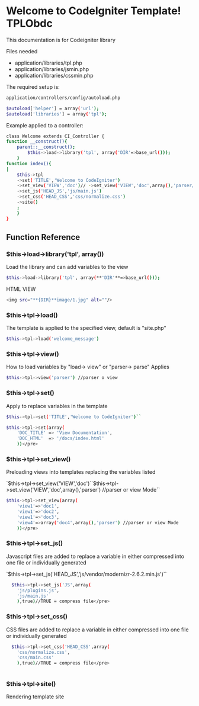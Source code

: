 # Welcome to CodeIgniter Template! TPLObdc

This documentation is for Codeigniter library

Files needed

*   application/libraries/tpl.php
*   application/libraries/jsmin.php
*   application/libraries/cssmin.php

The required setup is:

```sh
application/controllers/config/autoload.php

$autoload['helper'] = array('url');
$autoload['libraries'] = array('tpl');
```

Example applied to a controller:

```sh
class Welcome extends CI_Controller {
function __construct(){
	parent::__construct();
		$this->load->library('tpl', array('DIR'=>base_url()));
	}
function index(){
|
	$this->tpl
	->set('TITLE','Welcome to CodeIgniter')
	->set_view('VIEW','doc')// ->set_view('VIEW','doc',array(),'parser/view') #Load view
	->set_js('HEAD_JS','js/main.js')
	->set_css('HEAD_CSS','css/normalize.css')
	->site()
	;
	}
}

```

## Function Reference

### $this->load->library('tpl', array())

Load the library and can add variables to the view

```sh
$this->load->library('tpl', array(**'DIR'**=>base_url()));
```

HTML VIEW

```sh
<img src="**{DIR}**image/1.jpg" alt=""/>
```

### $this->tpl->load()

The template is applied to the specified view, default is "site.php"

```sh
$this->tpl->load('welcome_message')
```

### $this->tpl->view()

How to load variables by "load-> view" or "parser-> parse" Applies

```sh
$this->tpl->view('parser') //parser o view
```

### $this->tpl->set()

Apply to replace variables in the template

```sh
$this->tpl->set('TITLE','Welcome to CodeIgniter')``
```

```sh
$this->tpl->set(array(
	'DOC_TITLE'	=> 'View Documentation',
	'DOC_HTML'	=> '/docs/index.html'
	))</pre>
```

### $this->tpl->set_view()

Preloading views into templates replacing the variables listed

`$this->tpl->set_view('VIEW','doc')``$this->tpl->set_view('VIEW','doc',array(),'parser') //parser or view Mode``

```sh
$this->tpl->set_view(array(
	'view1'=>'doc1',
	'view1'=>'doc2',
	'view1'=>'doc3',
	'view4'=>array('doc4',array(),'parser') //parser or view Mode
	))</pre>
```

### $this->tpl->set_js()

Javascript files are added to replace a variable in either compressed into one file or individually generated

`$this->tpl->set_js('HEAD_JS','js/vendor/modernizr-2.6.2.min.js')``

```sh
  $this->tpl->set_js('JS',array(
  	'js/plugins.js',
  	'js/main.js'
  	),true)//TRUE = compress file</pre>
```

### $this->tpl->set_css()

CSS files are added to replace a variable in either compressed into one file or individually generated

```sh
  $this->tpl->set_css('HEAD_CSS',array(
  	'css/normalize.css',
  	'css/main.css'
  	),true)//TRUE = compress file</pre>
  
```

### $this->tpl->site()

Rendering template site

